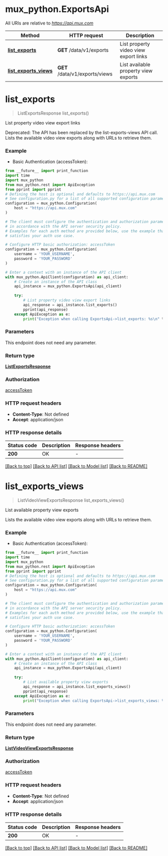 # mux_python.ExportsApi

All URIs are relative to *https://api.mux.com*

Method | HTTP request | Description
------------- | ------------- | -------------
[**list_exports**](ExportsApi.md#list_exports) | **GET** /data/v1/exports | List property video view export links
[**list_exports_views**](ExportsApi.md#list_exports_views) | **GET** /data/v1/exports/views | List available property view exports


# **list_exports**
> ListExportsResponse list_exports()

List property video view export links

Deprecated: The API has been replaced by the list-exports-views API call.  Lists the available video view exports along with URLs to retrieve them. 

### Example

* Basic Authentication (accessToken):
```python
from __future__ import print_function
import time
import mux_python
from mux_python.rest import ApiException
from pprint import pprint
# Defining the host is optional and defaults to https://api.mux.com
# See configuration.py for a list of all supported configuration parameters.
configuration = mux_python.Configuration(
    host = "https://api.mux.com"
)

# The client must configure the authentication and authorization parameters
# in accordance with the API server security policy.
# Examples for each auth method are provided below, use the example that
# satisfies your auth use case.

# Configure HTTP basic authorization: accessToken
configuration = mux_python.Configuration(
    username = 'YOUR_USERNAME',
    password = 'YOUR_PASSWORD'
)

# Enter a context with an instance of the API client
with mux_python.ApiClient(configuration) as api_client:
    # Create an instance of the API class
    api_instance = mux_python.ExportsApi(api_client)
    
    try:
        # List property video view export links
        api_response = api_instance.list_exports()
        pprint(api_response)
    except ApiException as e:
        print("Exception when calling ExportsApi->list_exports: %s\n" % e)
```

### Parameters
This endpoint does not need any parameter.

### Return type

[**ListExportsResponse**](ListExportsResponse.md)

### Authorization

[accessToken](../README.md#accessToken)

### HTTP request headers

 - **Content-Type**: Not defined
 - **Accept**: application/json

### HTTP response details
| Status code | Description | Response headers |
|-------------|-------------|------------------|
**200** | OK |  -  |

[[Back to top]](#) [[Back to API list]](../README.md#documentation-for-api-endpoints) [[Back to Model list]](../README.md#documentation-for-models) [[Back to README]](../README.md)

# **list_exports_views**
> ListVideoViewExportsResponse list_exports_views()

List available property view exports

Lists the available video view exports along with URLs to retrieve them.

### Example

* Basic Authentication (accessToken):
```python
from __future__ import print_function
import time
import mux_python
from mux_python.rest import ApiException
from pprint import pprint
# Defining the host is optional and defaults to https://api.mux.com
# See configuration.py for a list of all supported configuration parameters.
configuration = mux_python.Configuration(
    host = "https://api.mux.com"
)

# The client must configure the authentication and authorization parameters
# in accordance with the API server security policy.
# Examples for each auth method are provided below, use the example that
# satisfies your auth use case.

# Configure HTTP basic authorization: accessToken
configuration = mux_python.Configuration(
    username = 'YOUR_USERNAME',
    password = 'YOUR_PASSWORD'
)

# Enter a context with an instance of the API client
with mux_python.ApiClient(configuration) as api_client:
    # Create an instance of the API class
    api_instance = mux_python.ExportsApi(api_client)
    
    try:
        # List available property view exports
        api_response = api_instance.list_exports_views()
        pprint(api_response)
    except ApiException as e:
        print("Exception when calling ExportsApi->list_exports_views: %s\n" % e)
```

### Parameters
This endpoint does not need any parameter.

### Return type

[**ListVideoViewExportsResponse**](ListVideoViewExportsResponse.md)

### Authorization

[accessToken](../README.md#accessToken)

### HTTP request headers

 - **Content-Type**: Not defined
 - **Accept**: application/json

### HTTP response details
| Status code | Description | Response headers |
|-------------|-------------|------------------|
**200** | OK |  -  |

[[Back to top]](#) [[Back to API list]](../README.md#documentation-for-api-endpoints) [[Back to Model list]](../README.md#documentation-for-models) [[Back to README]](../README.md)

